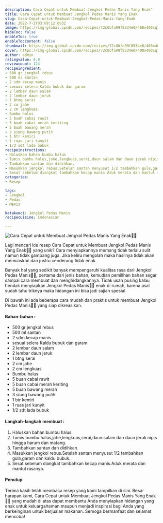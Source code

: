 ```yaml
---
description: Cara Cepat untuk Membuat Jengkol Pedas Manis Yang Enak"
title: Cara Cepat untuk Membuat Jengkol Pedas Manis Yang Enak
slug: Cara-Cepat-untuk-Membuat-Jengkol-Pedas-Manis-Yang-Enak
date: 2022-7-2T03:09:12.063Z
image: https://img-global.cpcdn.com/recipes/72c0bfa99f8534e0/400x400cq70/photo.jpg
hideToc: false
enableToc: true
enableTocContent: false
thumbnail: https://img-global.cpcdn.com/recipes/72c0bfa99f8534e0/400x400cq70/photo.jpg
cover: https://img-global.cpcdn.com/recipes/72c0bfa99f8534e0/400x400cq70/photo.jpg
author: admin
ratingvalue: 4.8
reviewcount: 124
recipeingredient:
- 500 gr jengkol rebus
- 500 ml santan
- 2 sdm kecap manis
- sesuai selera Kaldu bubuk dan garam
- 2 lembar daun salam
- 2 lembar daun jeruk
- 1 btng serai
- 2 cm jahe
- 2 cm lengkuas
- Bumbu halus
- 5 buah cabai rawit
- 5 buah cabai merah keriting
- 5 buah bawang merah
- 3 siung bawang putih
- 1 btr kemiri
- 1 ruas jari kunyit
- 1/2 sdt lada bubuk
recipeinstructions:
- Haluskan bahan bumbu halus
- Tumis bumbu halus,jahe,lengkuas,serai,daun salam dan daun jeruk nipis hingga harum dan matang.
- Tambahkan santan dan didihkan.
- Masukkan jengkol rebus.Setelah santan menyusut 1/2 tambahkan gula,garam dan kaldu bubuk.
- Sesat sebelum diangkat tambahkan kecap manis.Aduk merata dan mantul rasanya.
categories:
- Resep

tags:
- Jengkol
- Pedas
- Manis

katakunci: Jengkol Pedas Manis
recipecuisine: Indonesian

---
```


![Cara Cepat untuk Membuat Jengkol Pedas Manis Yang Enak👩‍🍳](https://img-global.cpcdn.com/recipes/72c0bfa99f8534e0/400x400cq70/photo.jpg)

Lagi mencari ide resep Cara Cepat untuk Membuat Jengkol Pedas Manis Yang Enak👩‍🍳 yang unik? Cara menyiapkannya memang tidak terlalu sulit namun tidak gampang juga. Jika keliru mengolah maka hasilnya tidak akan memuaskan dan justru cenderung tidak enak.

Banyak hal yang sedikit banyak mempengaruhi kualitas rasa dari Jengkol Pedas Manis👩‍🍳, pertama dari jenis bahan, kemudian pemilihan bahan segar sampai cara membuat dan menghidangkannya. Tidak usah pusing kalau hendak menyiapkan Jengkol Pedas Manis👩‍🍳 enak di rumah, karena asal sudah tahu triknya maka hidangan ini bisa jadi sajian spesial.

Di bawah ini ada beberapa cara mudah dan praktis untuk membuat Jengkol Pedas Manis👩‍🍳 yang siap dikreasikan.

<!--inarticleads1-->

#### Bahan-bahan :

- 500 gr jengkol rebus
- 500 ml santan
- 2 sdm kecap manis
- sesuai selera Kaldu bubuk dan garam
- 2 lembar daun salam
- 2 lembar daun jeruk
- 1 btng serai
- 2 cm jahe
- 2 cm lengkuas
- Bumbu halus
- 5 buah cabai rawit
- 5 buah cabai merah keriting
- 5 buah bawang merah
- 3 siung bawang putih
- 1 btr kemiri
- 1 ruas jari kunyit
- 1/2 sdt lada bubuk

<!--inarticleads2-->

#### Langkah-langkah membuat :

1. Haluskan bahan bumbu halus
1. Tumis bumbu halus,jahe,lengkuas,serai,daun salam dan daun jeruk nipis hingga harum dan matang.
1. Tambahkan santan dan didihkan.
1. Masukkan jengkol rebus.Setelah santan menyusut 1/2 tambahkan gula,garam dan kaldu bubuk.
1. Sesat sebelum diangkat tambahkan kecap manis.Aduk merata dan mantul rasanya.

#### Penutup

Terima kasih telah membaca resep yang kami tampilkan di sini. Besar harapan kami, Cara Cepat untuk Membuat Jengkol Pedas Manis Yang Enak👩‍🍳 yang mudah di atas dapat membantu Anda menyiapkan hidangan yang enak untuk keluarga/teman maupun menjadi inspirasi bagi Anda yang berkeinginan untuk berjualan makanan. Semoga bermanfaat dan selamat mencoba!